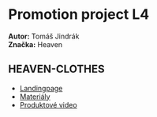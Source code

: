 # Promotion project L4
**Autor:** Tomáš Jindrák \
**Značka:** Heaven
## HEAVEN-CLOTHES
* [Landingpage](https://pslib-cz.github.io/2021l4web-promotion-project-jindraktomas/)
* [Materiály](https://github.com/pslib-cz/2021l4web-promotion-project-jindraktomas/tree/master/Materi%C3%A1ly)
* [Produktové video](https://youtu.be/iuvXyRC3ffk)